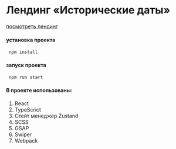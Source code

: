 # Лендинг «Исторические даты»‎

[посмотреть лендинг](https://only-test-mk8u.vercel.app/)


#### установка проекта
```
 npm install
```

#### запуск проекта
```
 npm run start
```


#### В проекте использованы:
1. React
2. TypeScrict
3. Стейт менеджер Zustand
4. SCSS
5. GSAP
6. Swiper
7. Webpack
